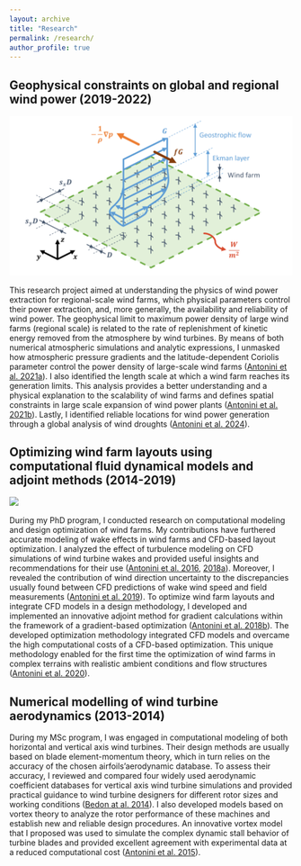 ```yaml
---
layout: archive
title: "Research"
permalink: /research/
author_profile: true
---
```


## Geophysical constraints on global and regional wind power (2019-2022)

<img src='/images/Physics-of-large-wind-farms-1024x576.png'>

This research project aimed at understanding the physics of wind power extraction for regional-scale wind farms, which physical parameters control their power extraction, and, more generally, the availability and reliability of wind power. The geophysical limit to maximum power density of large wind farms (regional scale) is related to the rate of replenishment of kinetic energy removed from the atmosphere by wind turbines. By means of both numerical atmospheric simulations and analytic expressions, I unmasked how atmospheric pressure gradients and the latitude-dependent Coriolis parameter control the power density of large-scale wind farms ([Antonini et al. 2021a](https://doi.org/10.1016/j.apenergy.2020.116048)). I also identified the length scale at which a wind farm reaches its generation limits. This analysis provides a better understanding and a physical explanation to the scalability of wind farms and defines spatial constraints in large scale expansion of wind power plants ([Antonini et al. 2021b](https://doi.org/10.1073/pnas.2103875118)). Lastly, I identified reliable locations for wind power generation through a global analysis of wind droughts ([Antonini et al. 2024](https://doi.org/10.1038/s43247-024-01260-7)).

## Optimizing wind farm layouts using computational fluid dynamical models and adjoint methods (2014-2019)

<img src='/Wind-farm-on-complex-terrain-1024x576.jpg'>

During my PhD program, I conducted research on computational modeling and design optimization of wind farms. My contributions have furthered accurate modeling of wake effects in wind farms and CFD-based layout optimization. I analyzed the effect of turbulence modeling on CFD simulations of wind turbine wakes and provided useful insights and recommendations for their use ([Antonini et al. 2016](https://doi.org/10.1115/IMECE2016-67353), [2018a](https://doi.org/10.1115/1.4039377)). Moreover, I revealed the contribution of wind direction uncertainty to the discrepancies usually found between CFD predictions of wake wind speed and field measurements ([Antonini et al. 2019](https://doi.org/10.1016/j.renene.2018.10.084)). To optimize wind farm layouts and integrate CFD models in a design methodology, I developed and implemented an innovative adjoint method for gradient calculations within the framework of a gradient-based optimization ([Antonini et al. 2018b](https://doi.org/10.1016/j.apenergy.2018.07.076)). The developed optimization methodology integrated CFD models and overcame the high computational costs of a CFD-based optimization. This unique methodology enabled for the first time the optimization of wind farms in complex terrains with realistic ambient conditions and flow structures ([Antonini et al. 2020](https://doi.org/10.1016/j.apenergy.2019.114426)).

## Numerical modelling of wind turbine aerodynamics (2013-2014)

During my MSc program, I was engaged in computational modeling of both horizontal and vertical axis wind turbines. Their design methods are usually based on blade element-momentum theory, which in turn relies on the accuracy of the chosen airfoils’aerodynamic database. To assess their accuracy, I reviewed and compared four widely used aerodynamic coefficient databases for vertical axis wind turbine simulations and provided practical guidance to wind turbine designers for different rotor sizes and working conditions ([Bedon at al. 2014](https://doi.org/10.1016/j.rser.2014.07.126)). I also developed models based on vortex theory to analyze the rotor performance of these machines and establish new and reliable design procedures. An innovative vortex model that I proposed was used to simulate the complex dynamic stall behavior of turbine blades and provided excellent agreement with experimental data at a reduced computational cost ([Antonini et al. 2015](https://doi.org/10.2514/1.J053430)).